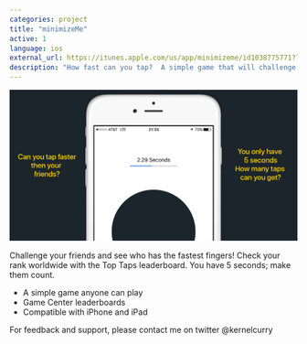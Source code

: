 ```yaml
---
categories: project
title: "minimizeMe"
active: 1
language: ios
external_url: https://itunes.apple.com/us/app/minimizeme/id1038775771?ls=1&mt=8
description: "How fast can you tap?  A simple game that will challenge you and your friends."
---
```


![minimizeMe](/img/projects/minimize-me/main.jpg "a simple game to play with your friends")


Challenge your friends and see who has the fastest fingers!  Check your rank worldwide with the Top Taps leaderboard.  You have 5 seconds; make them count.

- A simple game anyone can play
- Game Center leaderboards
- Compatible with iPhone and iPad

For feedback and support, please contact me on twitter @kernelcurry

